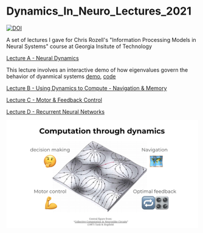 # Dynamics_In_Neuro_Lectures_2021
[![DOI](https://zenodo.org/badge/362887606.svg)](https://zenodo.org/badge/latestdoi/362887606)

A set of lectures I gave for Chris Rozell's "Information Processing Models in Neural Systems" course at Georgia Insitute of Technology

[Lecture A - Neural Dynamics](https://docs.google.com/presentation/d/1ULkdGC8RVYQXz5wLNC_wh6GgBAbjukjERBE32nOsNzM/edit?usp=sharing)

This lecture involves an interactive demo of how eigenvalues govern the behavior of dyanmical systems [demo](https://awillats.github.io/dynamics-visualizer-p5/), [code](https://github.com/awillats/dynamics-visualizer-p5)

[Lecture B - Using Dynamics to Compute - Navigation & Memory](https://docs.google.com/presentation/d/1o0O9ivS7inaj6rcex6nFbAdqY9F6GvcxZfcYebO7Aac/edit?usp=sharing)

[Lecture C - Motor & Feedback Control](https://docs.google.com/presentation/d/1UmsEqesjcPD8WJH6kmkabGa2TED0MfziqmhlexpLlsE/edit?usp=sharing)

[Lecture D - Recurrent Neural Networks](https://docs.google.com/presentation/d/1HNpeTMkvUsBZubTg0YIa9kBxM2uJ5Iprii4HxZJh5g0/edit?usp=sharing)

![](https://github.com/awillats/Dynamics_In_Neuro_Lectures_2021/blob/main/imgs/ComputationThroughDynamics.png)
